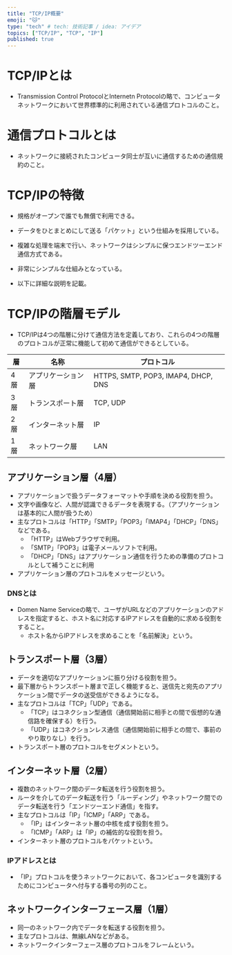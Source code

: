 ```yaml
---
title: "TCP/IP概要"
emoji: "🐱"
type: "tech" # tech: 技術記事 / idea: アイデア
topics: ["TCP/IP", "TCP", "IP"]
published: true
---
```


# TCP/IPとは
- Transmission Control ProtocolとInternetn Protocolの略で、コンピュータネットワークにおいて世界標準的に利用されている通信プロトコルのこと。

# 通信プロトコルとは
- ネットワークに接続されたコンピュータ同士が互いに通信するための通信規約のこと。
 
# TCP/IPの特徴
 - 規格がオープンで誰でも無償で利用できる。
 - データをひとまとめにして送る「パケット」という仕組みを採用している。
 - 複雑な処理を端末で行い、ネットワークはシンプルに保つエンドツーエンド通信方式である。
 - 非常にシンプルな仕組みとなっている。

- 以下に詳細な説明を記載。

# TCP/IPの階層モデル
- TCP/IPは4つの階層に分けて通信方法を定義しており、これらの4つの階層のプロトコルが正常に機能して初めて通信ができるとしている。

| 層 | 名称 | プロトコル |
| --- | --- | --- |
| 4層 | アプリケーション層 | HTTPS, SMTP, POP3, IMAP4, DHCP, DNS |
| 3層 | トランスポート層 | TCP, UDP |
| 2層 | インターネット層 |IP |
| 1層 | ネットワーク層 | LAN |

## アプリケーション層（4層）
- アプリケーションで扱うデータフォーマットや手順を決める役割を担う。
- 文字や画像など、人間が認識できるデータを表現する。（アプリケーションは基本的に人間が扱うため）
- 主なプロトコルは「HTTP」「SMTP」「POP3」「IMAP4」「DHCP」「DNS」などである。
    - 「HTTP」はWebブラウザで利用。
    - 「SMTP」「POP3」は電子メールソフトで利用。
    -  「DHCP」「DNS」はアプリケーション通信を行うための準備のプロトコルとして補うことに利用
- アプリケーション層のプロトコルをメッセージという。

### DNSとは
- Domen Name Serviceの略で、ユーザがURLなどのアプリケーションのアドレスを指定すると、ホスト名に対応するIPアドレスを自動的に求める役割をすること。
    - ホスト名からIPアドレスを求めることを「名前解決」という。

## トランスポート層（3層）
- データを適切なアプリケーションに振り分ける役割を担う。
- 最下層からトランスポート層まで正しく機能すると、送信先と宛先のアプリケーション間でデータの送受信ができるようになる。
- 主なプロトコルは「TCP」「UDP」である。
    - 「TCP」はコネクション型通信（通信開始前に相手との間で仮想的な通信路を確保する）を行う。
    - 「UDP」はコネクションレス通信（通信開始前に相手との間で、事前のやり取りなし）を行う。
- トランスポート層のプロトコルをセグメントという。
 
## インターネット層（2層）
- 複数のネットワーク間のデータ転送を行う役割を担う。
- ルータを介してのデータ転送を行う「ルーディング」やネットワーク間でのデータ転送を行う「エンドツーエンド通信」を指す。
- 主なプロトコルは「IP」「ICMP」「ARP」である。
    - 「IP」はインターネット層の中核を成す役割を担う。
    - 「ICMP」「ARP」は「IP」の補佐的な役割を担う。
- インターネット層のプロトコルをパケットという。

### IPアドレスとは
- 「IP」プロトコルを使うネットワークにおいて、各コンピュータを識別するためにコンピュータへ付与する番号の列のこと。

## ネットワークインターフェース層（1層）
- 同一のネットワーク内でデータを転送する役割を担う。
- 主なプロトコルは、無線LANなどがある。
- ネットワークインターフェース層のプロトコルをフレームという。